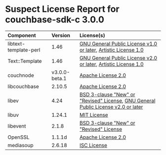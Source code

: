 
Suspect License Report for couchbase-sdk-c 3.0.0
================================================

|Component|Version|License(s)|
| :--- | :--- | :--- |
|libtext-template-perl|1.46|[GNU General Public License v1.0 or later](../../license-data/9c5d96e4-5639-4ea9-b17c-dcce18ca7930.txt), [Artistic License 1.0](../../license-data/0b9a55a6-7ff1-43ab-b9c7-2c7c7e8f35be.txt)|
|Text::Template|1.46|[GNU General Public License v2.0 or later](../../license-data/39692bc6-4d1c-4466-a02c-fa6f21170587.txt), [Artistic License 1.0](../../license-data/0b9a55a6-7ff1-43ab-b9c7-2c7c7e8f35be.txt)|
|couchnode|v3.0.0-beta.1|[Apache License 2.0](../../license-data/7cae335f-1193-421e-92f1-8802b4243e93.txt)|
|libcouchbase|2.10.5|[Apache License 2.0](../../license-data/7cae335f-1193-421e-92f1-8802b4243e93.txt)|
|libev|4.24|[BSD 3-clause "New" or "Revised" License](../../license-data/3d238144-44e6-450e-b523-3defbdaed9dc.txt), [GNU General Public License v2.0 or later](../../license-data/39692bc6-4d1c-4466-a02c-fa6f21170587.txt)|
|libuv|1.24.1|[MIT License](../../license-data/ad705c59-6893-4980-bdbf-0837f1823cc4.txt)|
|libevent|2.1.8|[BSD 3-clause "New" or "Revised" License](../../license-data/3d238144-44e6-450e-b523-3defbdaed9dc.txt)|
|OpenSSL|1.1.1d|[Apache License 2.0](../../license-data/7cae335f-1193-421e-92f1-8802b4243e93.txt)|
|mediasoup|2.6.18|[ISC License](../../license-data/14b0b50b-acd2-4fc8-ac65-3b15f9e58260.txt)|
